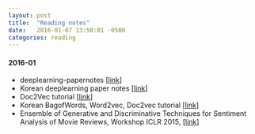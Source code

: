 ```yaml
---
layout: post
title:  "Reading notes"
date:   2016-01-07 13:50:01 -0500
categories: reading
---
```



#### 2016-01

- deeplearning-papernotes [[link](https://github.com/dennybritz/deeplearning-papernotes/blob/master/README.md)]
- Korean deeplearning paper notes [[link](http://wizardsnote.tumblr.com/archive)]
- Doc2Vec tutorial [[link](https://github.com/linanqiu/word2vec-sentiments/blob/master/word2vec-sentiment.ipynb)]
- Korean BagofWords, Word2vec, Doc2vec tutorial [[link](https://github.com/krikit/word2vec_tutorial/blob/master/doc2vec_tutorial.ipynb)]
- Ensemble of Generative and Discriminative Techniques for Sentiment Analysis of Movie Reviews, Workshop ICLR 2015, [[link](https://github.com/mesnilgr/iclr15)]